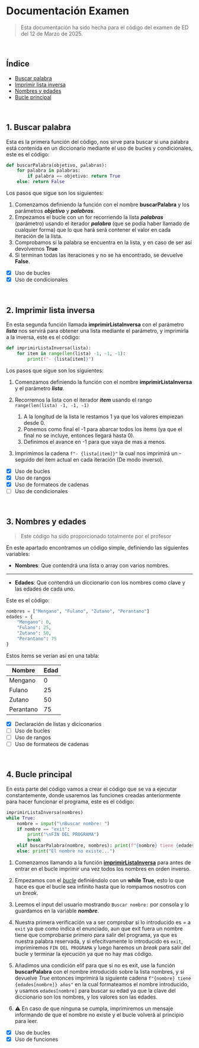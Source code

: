 # Documentación Examen

> Esta documentación ha sido hecha para el código del examen de ED del 12 de Marzo de 2025.

<br>

## Índice

- [Buscar palabra](#buscar)
- [Imprimir lista inversa](#imprimirinversa)
- [Nombres y edades](#nombresedades)
- [Bucle principal](#bucle)

<br>

<div id="buscar">

## 1. Buscar palabra

Esta es la primera función del código, nos sirve para buscar si una palabra está contenida en un diccionario mediante el uso de bucles y condicionales, este es el código:

```py
def buscarPalabra(objetivo, palabras):
    for palabra in palabras:
        if palabra == objetivo: return True
    else: return False
```

Los pasos que sigue son los siguientes:

1. Comenzamos definiendo la función con el nombre **buscarPalabra** y los parámetros _**objetivo**_ y _**palabras**_.
2. Empezamos el bucle con un for recorriendo la lista _**palabras**_ (parámetro) usando el iterador _**palabra**_ (que se podía haber llamado de cualquier forma) que lo que hará será contener el valor en cada iteración de la lista.
3. Comprobamos si la palabra se encuentra en la lista, y en caso de ser así devolvemos **True**
4. Si terminan todas las iteraciones y no se ha encontrado, se devuelve **False**.

- [X] Uso de bucles
- [X] Uso de condicionales

<br>

<div id="imprimirinversa">

## 2. Imprimir lista inversa

En esta segunda función llamada **imprimirListaInversa** con el parámetro _**lista**_ nos servirá para obtener una lista mediante el parámetro, y imprimirla a la inversa, este es el código:

```py
def imprimirListaInversa(lista):
    for item in range(len(lista) -1, -1, -1):
        print(f"- {lista[item]}")
```

Los pasos que sigue son los siguientes:

1. Comenzamos definiendo la función con el nombre **imprimirListaInversa** y el parámetro _**lista**_.
2. Recorremos la lista con el iterador _**item**_ usando el rango `range(len(lista) -1, -1, -1)`
    
    1. A la longitud de la lista le restamos 1 ya que los valores empiezan desde 0.
    2. Ponemos como final el -1 para abarcar todos los items (ya que el final no se incluye, entonces llegará hasta 0).
    3. Definimos el avance en -1 para que vaya de mas a menos.

3. Imprimimos la cadena `f"- {lista[item]}"` la cual nos imprimirá un - seguido del item actual en cada iteración (De modo inverso).

- [X] Uso de bucles
- [X] Uso de rangos
- [X] Uso de formateos de cadenas
- [ ] Uso de condicionales

<br>

<div id="nombresedades">

## 3. Nombres y edades
> Este código ha sido proporcionado totalmente por el profesor

En este apartado encontramos un código simple, definiendo las siguientes variables:

- **Nombres**: Que contendrá una lista o array con varios nombres.

---

- **Edades**: Que contendrá un diccionario con los nombres como clave y las edades de cada uno.

Este es el código:

```py
nombres = ["Mengano", "Fulano", "Zutano", "Perantano"]
edades = {
    "Mengano": 0,
    "Fulano": 25,
    "Zutano": 50,
    "Perantano": 75
}
```

Estos items se verían así en una tabla:

| Nombre | Edad |
|--------|------|
| Mengano|   0  |
| Fulano |  25  |
| Zutano |  50  |
| Perantano| 75 |

- [X] Declaración de listas y diciconarios
- [ ] Uso de bucles
- [ ] Uso de rangos
- [ ] Uso de formateos de cadenas

<br>

<div id="bucle">

## 4. Bucle principal

En esta parte del código vamos a crear el código que se va a ejecutar constantemente, donde usaremos las funciones creadas anteriormente para hacer funcionar el programa, este es el código:

```py
imprimirListaInversa(nombres)
while True:
    nombre = input("\nBuscar nombre: ")
    if nombre == "exit":
        print("\nFIN DEL PROGRAMA")
        break
    elif buscarPalabra(nombre, nombres): print(f"{nombre} tiene {edades[nombre]} años")
    else: print("El nombre no existe...")
```

1. Comenzamos llamando a la función [**imprimirListaInversa**](#imprimirinversa) para antes de entrar en el bucle imprimir una vez todos los nombres en orden inverso.

2. Empezamos con el [*bucle*](#bucle) definiéndolo con un **while True**, esto lo que hace es que el bucle sea infinito hasta que lo rompamos nosotros con un _break_.

3. Leemos el input del usuario mostrando `Buscar nombre:` por consola y lo guardamos en la variable _**nombre**_.

4. Nuestra primera verificación va a ser comprobar si lo introducido es = a `exit` ya que como indica el enunciado, aun que exit fuera un nombre tiene que comprobarse primero para salir del programa, ya que es nuestra palabra reservada, y si efecitvamente lo introducido es `exit`, imprimiremos `FIN DEL PROGRAMA` y luego haremos un *break* para salir del bucle y terminar la ejecución ya que no hay mas código.

5. Añadimos una condición elif para que si no es exit, use la función **buscarPalabra** con el nombre introducido sobre la lista nombres, y si devuelve _True_ entonces imprimirá la siguiente cadena `f"{nombre} tiene {edades[nombre]} años"` en la cual formateamos el nombre introducido, y usamos `edades[nombre]` para buscar su edad ya que la clave del diccionario son los nombres, y los valores son las edades.

6. :warning: En caso de que ninguna se cumpla, imprimiremos un mensaje informando de que el nombre no existe y el bucle volverá al principio para leer.

- [X] Uso de bucles
- [X] Uso de funciones